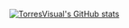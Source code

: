 [![TorresVisual's GitHub stats](https://github-readme-stats.vercel.app/api?username=torresvisual)](https://github.com/torresvisual/github-readme-stats)
